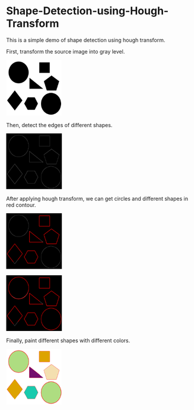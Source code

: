 # Shape-Detection-using-Hough-Transform
This is a simple demo of shape detection using hough transform.

First, transform the source image into gray level.

<img width="150" height="150" src="https://github.com/Vertice9821/Shape-Detection-using-Hough-Transform/blob/master/images/src.png"/></div>

Then, detect the edges of different shapes.

<img width="150" height="150" src="https://github.com/Vertice9821/Shape-Detection-using-Hough-Transform/blob/master/images/houghedge.png"/></div>

After applying hough transform, we can get circles and different shapes in red contour.

<img width="150" height="150" src="https://github.com/Vertice9821/Shape-Detection-using-Hough-Transform/blob/master/images/houghlines.png"/></div>

<img width="150" height="150" src="https://github.com/Vertice9821/Shape-Detection-using-Hough-Transform/blob/master/images/houghlines-circles.png"/></div>


Finally, paint different shapes with different colors.

<img width="150" height="150" src="https://github.com/Vertice9821/Shape-Detection-using-Hough-Transform/blob/master/images/result.png"/></div>
